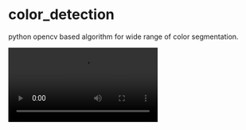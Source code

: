 # color_detection
python opencv based algorithm for wide range of color segmentation.

<video controls autoplay>
    <source src="video/color_object1.avi" type="video/avi"/>
</video>
